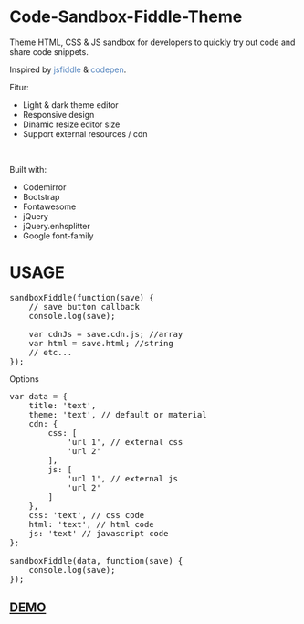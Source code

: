 # Code-Sandbox-Fiddle-Theme
<p>Theme HTML, CSS & JS sandbox for developers to quickly try out code and share code snippets.</p>

<p>Inspired by <span style="color: #4f81bd;">jsfiddle</span> & <font color="#4f81bd">codepen</font>.</p>

<p>Fitur:</p>

<ul>
	<li>Light & dark theme editor</li>
	<li>Responsive design</li>
	<li>Dinamic resize editor size</li>
	<li>Support external resources  / cdn</li>
</ul><br>

<p>Built with:</p>

<ul>
	<li>Codemirror</li>
	<li>Bootstrap</li>
	<li>Fontawesome</li>
	<li>jQuery</li>
	<li>jQuery.enhsplitter</li>
	<li>Google font-family</li>
</ul>

# USAGE
<pre>sandboxFiddle(function(save) {
    // save button callback
    console.log(save);
                
    var cdnJs = save.cdn.js; //array
    var html = save.html; //string
    // etc...
});</pre>

Options
<pre>var data = {
    title: 'text',
    theme: 'text', // default or material
    cdn: {
        css: [
            'url 1', // external css
            'url 2'
        ],
        js: [
            'url 1', // external js
            'url 2'
        ]
    },
    css: 'text', // css code
    html: 'text', // html code
    js: 'text' // javascript code
};

sandboxFiddle(data, function(save) {
    console.log(save);
});</pre>

<a href="https://bachors.github.io/Code-Sandbox-Fiddle-Theme/"><h2>DEMO</h2></a>
